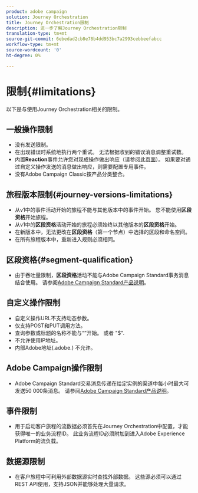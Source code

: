 ```yaml
---
product: adobe campaign
solution: Journey Orchestration
title: Journey Orchestration限制
description: 进一步了解Journey Orchestration限制
translation-type: tm+mt
source-git-commit: 6ebedad2cb8e78b4dd953bc7a2993cebbeefabcc
workflow-type: tm+mt
source-wordcount: '0'
ht-degree: 0%

---
```



# 限制{#limitations}

以下是与使用Journey Orchestration相关的限制。

## 一般操作限制

* 没有发送限制。 
* 在出现错误时系统地执行两个重试。 无法根据收到的错误消息调整重试数。 
* 内置&#x200B;**Reaction**&#x200B;事件允许您对现成操作做出响应（请参阅此[页面](../building-journeys/reaction-events.md)）。 如果要对通过自定义操作发送的消息做出响应，则需要配置专用事件。 
* 没有Adobe Campaign Classic按产品分类整合。

## 旅程版本限制{#journey-versions-limitations}

* 从v1中的事件活动开始的旅程不能与其他版本中的事件开始。 您不能使用&#x200B;**区段资格**&#x200B;开始旅程。
* 从v1中的&#x200B;**区段资格**&#x200B;活动开始的旅程必须始终以其他版本的&#x200B;**区段资格**&#x200B;开始。
* 在新版本中，无法更改在&#x200B;**区段资格**（第一个节点）中选择的区段和命名空间。
* 在所有旅程版本中，重新进入规则必须相同。

## 区段资格{#segment-qualification}

* 由于吞吐量限制，**区段资格**&#x200B;活动不能与Adobe Campaign Standard事务消息结合使用。 请参阅[Adobe Campaign Standard产品说明](https://helpx.adobe.com/legal/product-descriptions/campaign-standard.html)。 
 

## 自定义操作限制

* 自定义操作URL不支持动态参数。 
* 仅支持POST和PUT调用方法。 
* 查询参数或标题的名称不能与“”开始。 或者 &quot;$&quot;. 
* 不允许使用IP地址。 
* 内部Adobe地址(.adobe.) 不允许。
 

## Adobe Campaign操作限制

* Adobe Campaign Standard交易消息传递在给定实例的渠道中每小时最大可发送50 000条消息。 请参阅[Adobe Campaign Standard产品说明](https://helpx.adobe.com/legal/product-descriptions/campaign-standard.html)。 
 

## 事件限制

* 用于启动客户旅程的流数据必须首先在Journey Orchestration中配置，才能获得唯一的业务流程ID。 此业务流程ID必须附加到进入Adobe Experience Platform的流负载。
 

## 数据源限制

* 在客户旅程中可利用外部数据源实时查找外部数据。 这些源必须可以通过REST API使用，支持JSON并能够处理大量请求。